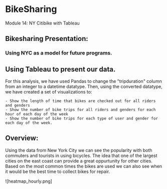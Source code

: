 # BikeSharing
 Module 14: NY Citibike with Tableau
 
## Bikesharing Presentation:
### Using NYC as a model for future programs.

## Using Tableau to present our data.  
For this analysis, we have used Pandas to change the "tripduration" column from an integer to a datetime datatype. Then, using the converted datatype, we have created a set of visualizations to:

    - Show the length of time that bikes are checked out for all riders and genders
    - Show the number of bike trips for all riders and genders for each hour of each day of the week
    - Show the number of bike trips for each type of user and gender for each day of the week.

## Overview:

Using the data from New York City we can see the popularity with both commuters and tourists in using bicycles.  The idea that one of the largest cities on the east coast can provide a great oppurtunity for other cities.  Based on the most common times the bikes are used we can also see when it would be the best time to collect bikes for repair.  

![heatmap_hourly.png]
